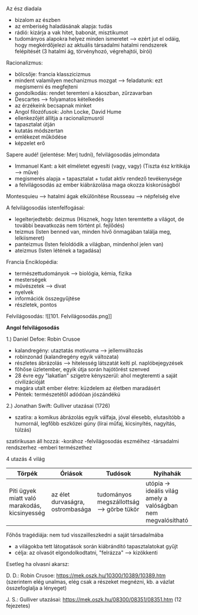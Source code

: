 
Az ész diadala

- bizalom az észben
- az emberiség haladásának alapja: tudás
- rádió: kizárja a vak hitet, babonát, misztikumot
- tudományos alapokra helyez minden ismeretet --> ezért jut el odáig, hogy megkérdőjelezi az aktuális társadalmi hatalmi rendszerek felépítését (3 hatalmi ág, törvényhozó, végrehajtói, bírói)

Racionalizmus: 
- bölcsője: francia klasszicizmus
- mindent valamilyen mechanizmus mozgat --> feladatunk: ezt megismerni és megfejteni
- gondolkodás: rendet teremteni a káoszban, zűrzavarban
- Descartes --> folyamatos kételkedés
- az érzékeink becsapnak minket
- Angol filozófusok: John Locke, David Hume
- ellenkezőjét állítja a racionalizmusról
- tapasztalat útján
- kutatás módszertan
- emlékezet működése
- képzelet erő

Sapere audé! (jelentése: Merj tudni), felvilágosodás jelmondata

- Immanuel Kant: a két elméletet egyesíti (vagy, vagy) (Tiszta ész kritikája --> műve)
- megismerés alapja = tapasztalat + tudat aktív rendező tevékenysége
- a felvilágosodás az ember kiábrázolása maga okozza kiskorúságból

Montesquieu --> hatalmi ágak elkülönítése
Rousseau --> népfelség elve

A felvilágosodás istenfelfogásai:

- legelterjedtebb: deizmus (Hisznek, hogy Isten teremtette a világot, de további beavatkozás nem történt pl. fejlődés)
- teizmus (Isten benned van, minden hívő önmagában találja meg, lelkiismeret)
- panteizmus (Isten feloldódik a világban, mindenhol jelen van)
- ateizmus (Isten létének a tagadása)

Francia Enciklopédia: 
- természettudományok --> biológia, kémia, fizika
- mesterségek
- művészetek --> divat
- nyelvek
- információk összegyűjtése
- részletek, pontos

Felvilágosodás:
![[101. Felvilágosodás.png]]


**Angol felvilágosodás**

1.) Daniel Defoe: Robin Crusoe
- kalandregény: utaztatás motívuma --> jellemváltozás
- robinzonád (kalandregény egyik változata)
- részletes ábrázolás --> hitelesség látszatát kelti pl. naplóbejegyzések
- főhőse üzletember, egyik útja során hajótörést szenved
- 28 évre egy "lakatlan" szigetre kényszerül: ahol megteremti a saját civilizációját
- magára utalt ember életre: küzdelem az életben maradásért
- Péntek: természetétől adódóan jószándékú

2.) Jonathan Swift: Gulliver utazásai (1726)
- szatíra: a komikus ábrázolás egyik válfaja, jóval élesebb, elutasítóbb a humornál, legfőbb eszközei gúny (lírai műfaj, kicsinyítés, nagyítás, túlzás)

szatirikusan áll hozzá: 
				-korához
				-felvilágosodás eszméihez
				-társadalmi rendszerhez
				-emberi természethez
				

4 utazás 4 világ

| Törpék                                        | Óriások                          | Tudósok                                   | Nyihahák                                                      |
| --------------------------------------------- | -------------------------------- | ----------------------------------------- | ------------------------------------------------------------- |
| Piti ügyek miatt való marakodás, kicsinyesség | az élet durvaságra, ostrombasága | tudományos megszállottság --> görbe tükör | utópia -> ideális világ amely a valóságban nem megvalósítható |

Főhős tragédiája: nem tud visszailleszkedni a saját társadalmába
- a világokba tett látogatások során kiábrándító tapasztalatokat gyűjt
- célja: az olvasót elgondolkodtatni, "felrázza" --> kizökkenti

Esetleg ha olvasni akarsz:

D. D.: Robin Crusoe: https://mek.oszk.hu/10300/10389/10389.htm (szerintem elég unalmas, elég csak a részeket megnézni, kb. a vázlat összefoglalja a lényeget)

J. S.: Gulliver utazásai: https://mek.oszk.hu/08300/08351/08351.htm (12 fejezetes)

